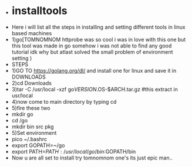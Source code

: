 * # installtools
* Here i will list all the steps in installing and setting different tools in linux based machines
* 1)go[TOMNOMNOM httprobe was so cool i was in love with this one but this tool was made in go somehow i was not able to find any good tutorial idk why but atlast solved the small problem of environment setting )
* STEPS
* 1)GO TO https://golang.org/dl/ and install one for linux and save it in DOWNLOADS
* 2)cd Downloads
* 3)tar -C /usr/local -xzf go$VERSION.$OS-$ARCH.tar.gz #this extract in usr/local
* 4)now come to main directory by typing cd
* 5)fire these two
* mkdir go
* cd /go
* mkdir bin src pkg
* 5)Set environment
* pico ~/.bashrc
* export GOPATH=~/go
* export PATH=$PATH:/usr/local/go/bin:$GOPATH/bin
* Now u are all set to install try tomnomnom one's its just epic man..
